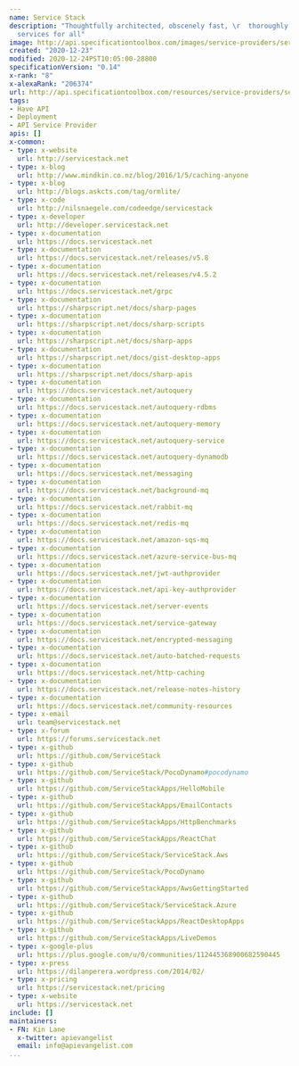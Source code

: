 ```yaml
---
name: Service Stack
description: "Thoughtfully architected, obscenely fast, \r  thoroughly enjoyable web
  services for all"
image: http://api.specificationtoolbox.com/images/service-providers/service-stack.jpg
created: "2020-12-23"
modified: 2020-12-24PST10:05:00-28800
specificationVersion: "0.14"
x-rank: "8"
x-alexaRank: "206374"
url: http://api.specificationtoolbox.com/resources/service-providers/service-stack/
tags:
- Have API
- Deployment
- API Service Provider
apis: []
x-common:
- type: x-website
  url: http://servicestack.net
- type: x-blog
  url: http://www.mindkin.co.nz/blog/2016/1/5/caching-anyone
- type: x-blog
  url: http://blogs.askcts.com/tag/ormlite/
- type: x-code
  url: http://nilsnaegele.com/codeedge/servicestack
- type: x-developer
  url: http://developer.servicestack.net
- type: x-documentation
  url: https://docs.servicestack.net
- type: x-documentation
  url: https://docs.servicestack.net/releases/v5.8
- type: x-documentation
  url: https://docs.servicestack.net/releases/v4.5.2
- type: x-documentation
  url: https://docs.servicestack.net/grpc
- type: x-documentation
  url: https://sharpscript.net/docs/sharp-pages
- type: x-documentation
  url: https://sharpscript.net/docs/sharp-scripts
- type: x-documentation
  url: https://sharpscript.net/docs/sharp-apps
- type: x-documentation
  url: https://sharpscript.net/docs/gist-desktop-apps
- type: x-documentation
  url: https://sharpscript.net/docs/sharp-apis
- type: x-documentation
  url: https://docs.servicestack.net/autoquery
- type: x-documentation
  url: https://docs.servicestack.net/autoquery-rdbms
- type: x-documentation
  url: https://docs.servicestack.net/autoquery-memory
- type: x-documentation
  url: https://docs.servicestack.net/autoquery-service
- type: x-documentation
  url: https://docs.servicestack.net/autoquery-dynamodb
- type: x-documentation
  url: https://docs.servicestack.net/messaging
- type: x-documentation
  url: https://docs.servicestack.net/background-mq
- type: x-documentation
  url: https://docs.servicestack.net/rabbit-mq
- type: x-documentation
  url: https://docs.servicestack.net/redis-mq
- type: x-documentation
  url: https://docs.servicestack.net/amazon-sqs-mq
- type: x-documentation
  url: https://docs.servicestack.net/azure-service-bus-mq
- type: x-documentation
  url: https://docs.servicestack.net/jwt-authprovider
- type: x-documentation
  url: https://docs.servicestack.net/api-key-authprovider
- type: x-documentation
  url: https://docs.servicestack.net/server-events
- type: x-documentation
  url: https://docs.servicestack.net/service-gateway
- type: x-documentation
  url: https://docs.servicestack.net/encrypted-messaging
- type: x-documentation
  url: https://docs.servicestack.net/auto-batched-requests
- type: x-documentation
  url: https://docs.servicestack.net/http-caching
- type: x-documentation
  url: https://docs.servicestack.net/release-notes-history
- type: x-documentation
  url: https://docs.servicestack.net/community-resources
- type: x-email
  url: team@servicestack.net
- type: x-forum
  url: https://forums.servicestack.net
- type: x-github
  url: https://github.com/ServiceStack
- type: x-github
  url: https://github.com/ServiceStack/PocoDynamo#pocodynamo
- type: x-github
  url: https://github.com/ServiceStackApps/HelloMobile
- type: x-github
  url: https://github.com/ServiceStackApps/EmailContacts
- type: x-github
  url: https://github.com/ServiceStackApps/HttpBenchmarks
- type: x-github
  url: https://github.com/ServiceStackApps/ReactChat
- type: x-github
  url: https://github.com/ServiceStack/ServiceStack.Aws
- type: x-github
  url: https://github.com/ServiceStack/PocoDynamo
- type: x-github
  url: https://github.com/ServiceStackApps/AwsGettingStarted
- type: x-github
  url: https://github.com/ServiceStack/ServiceStack.Azure
- type: x-github
  url: https://github.com/ServiceStackApps/ReactDesktopApps
- type: x-github
  url: https://github.com/ServiceStackApps/LiveDemos
- type: x-google-plus
  url: https://plus.google.com/u/0/communities/112445368900682590445
- type: x-press
  url: https://dilanperera.wordpress.com/2014/02/
- type: x-pricing
  url: https://servicestack.net/pricing
- type: x-website
  url: https://servicestack.net
include: []
maintainers:
- FN: Kin Lane
  x-twitter: apievangelist
  email: info@apievangelist.com
...
```

